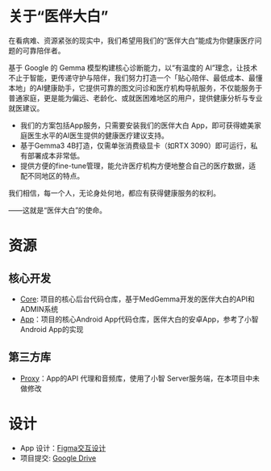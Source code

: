 # 关于“医伴大白”

在看病难、资源紧张的现实中，我们希望用我们的“医伴大白”能成为你健康医疗问题的可靠陪伴者。

基于 Google 的 Gemma 模型构建核心诊断能力，以“有温度的 AI”理念，让技术不止于智能，更传递守护与陪伴，我们努力打造一个「贴心陪伴、最低成本、最懂本地」的AI健康助手，它提供可靠的图文问诊和医疗机构导航服务，不仅能服务于普通家庭，更是能为偏远、老龄化、或就医困难地区的用户，提供健康分析与专业就医建议。
- 我们的方案包括App服务，只需要安装我们的医伴大白 App，即可获得媲美家庭医生水平的AI医生提供的健康医疗建议支持。
- 基于Gemma3 4B打造，仅需单张消费级显卡（如RTX 3090）即可运行，私有部署成本非常低。
- 提供方便的fine-tune管理，能允许医疗机构方便地整合自己的医疗数据，适配不同地区的特点。

我们相信，每一个人，无论身处何地，都应有获得健康服务的权利。

——这就是“医伴大白”的使命。

# 资源

## 核心开发
- [Core](https://github.com/GemmaHackthonYiban/core): 项目的核心后台代码仓库，基于MedGemma开发的医伴大白的API和ADMIN系统
- [App](https://github.com/GemmaHackthonYiban/app)：项目的核心Android App代码仓库，医伴大白的安卓App，参考了小智 Android App的实现

## 第三方库
- [Proxy](https://github.com/GemmaHackthonYiban/proxy)：App的API 代理和音频库，使用了小智 Server服务端，在本项目中未做修改
  

# 设计

- App 设计：[Figma交互设计](https://www.figma.com/proto/Tikd8WD9d4EBwSC2rekRDj/%E5%8C%BB%E4%BC%B4-%E8%AE%BE%E8%AE%A1%E7%A8%BF?page-id=0%3A1&node-id=29-6584&p=f&viewport=-523%2C132%2C0.44&t=Hr6xEpLXucy15k3q-1&scaling=scale-down&content-scaling=fixed)
- 项目提交: [Google Drive](https://drive.google.com/drive/folders/1zeNFnQcrXVizbV5I31uMcWiIHVJOv5F3?usp=sharing)

